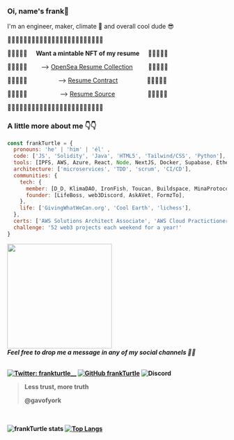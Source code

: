 ### Oi, name's frank🐢

I'm an engineer, maker, climate 💛 and overall cool dude 😎

🐢🦄🚀🦄🚀🐢🦄🚀🐢🦄🚀🐢🦄🚀🐢🦄🚀🐢🦄🚀🐢🦄🚀🐢

🦄🐢🦄🚀🐢&nbsp;&nbsp;&nbsp;&nbsp;&nbsp;**Want a mintable NFT of my resume**&nbsp;&nbsp;&nbsp;&nbsp;&nbsp;🦄🚀🦄🚀🐢

🦄🐢🦄🚀🐢&nbsp;&nbsp;&nbsp;&nbsp;&nbsp;&nbsp;&nbsp;&nbsp;--> [OpenSea Resume Collection](https://testnets.opensea.io/collection/frank-9klnquzxmg?search[sortAscending]=true&search[sortBy]=PRICE)&nbsp;&nbsp;&nbsp;&nbsp;&nbsp;&nbsp;&nbsp;&nbsp;&nbsp;🦄🚀🦄🚀🐢

🦄🐢🦄🚀🐢&nbsp;&nbsp;&nbsp;&nbsp;&nbsp;&nbsp;&nbsp;&nbsp;&nbsp;&nbsp;&nbsp;&nbsp;&nbsp;&nbsp;&nbsp;&nbsp;&nbsp;&nbsp;--> [Resume Contract](https://mumbai.polygonscan.com/address/0xd4d1d0827bc1bc2aedc0a8dbbc2160e8d2024675)&nbsp;&nbsp;&nbsp;&nbsp;&nbsp;&nbsp;&nbsp;&nbsp;&nbsp;&nbsp;&nbsp;&nbsp;&nbsp;&nbsp;&nbsp;&nbsp;&nbsp;🦄🚀🦄🚀🐢

🦄🐢🦄🚀🐢&nbsp;&nbsp;&nbsp;&nbsp;&nbsp;&nbsp;&nbsp;&nbsp;&nbsp;&nbsp;&nbsp;&nbsp;&nbsp;&nbsp;&nbsp;&nbsp;&nbsp;&nbsp;&nbsp;--> [Resume Source](https://github.com/frankTurtle/52WeekendsOfWeb3SideProjects/tree/main/Weekend%201%20-%20NFT%20Resume)&nbsp;&nbsp;&nbsp;&nbsp;&nbsp;&nbsp;&nbsp;&nbsp;&nbsp;&nbsp;&nbsp;&nbsp;&nbsp;&nbsp;&nbsp;&nbsp;&nbsp;&nbsp;&nbsp;🦄🚀🦄🚀🐢

🦄🚀🐢🦄🚀🐢🦄🚀🐢🦄🚀🐢🦄🚀🐢🦄🚀🐢🦄🚀🐢🦄🚀🐢


### A little more about me 👇👇

```javascript
const frankTurtle = {
  pronouns: 'he' | 'him' | 'él' ,
  code: ['JS', 'Solidity', 'Java', 'HTML5', 'Tailwind/CSS', 'Python'],
  tools: [IPFS, AWS, Azure, React, Node, NextJS, Docker, Supabase, Ethereum/Polygon],
  architecture: ['microservices', 'TDD', 'scrum', 'CI/CD'],
  communities: {
    tech: {
      member: [D_D, KlimaDAO, IronFish, Toucan, Buildspace, MinaProtocol, Praxis],
      founder: [LifeBoss, web3Discord, AskAVet, FormzTo],
    },
    life: ['GivingWhatWeCan.org', 'Cool Earth', 'lichess'],
  },
  certs: ['AWS Solutions Architect Associate', 'AWS Cloud Practictioner', 'Azure Fundamentals', 'Scrum Master'],
  challenge: '52 web3 projects each weekend for a year!'
}
```

<img src="https://media.giphy.com/media/O8oPnvoMi31mw/giphy.gif" width="240" align="center"> 
  <br><em><b>Feel free to drop me a message in any of my social channels 🤙🤙</em><br><br>
  
[![Twitter: frankturtle__](https://img.shields.io/twitter/follow/frankturtle__?style=social)](https://twitter.com/frankturtle__) 
[![GitHub frankTurtle](https://img.shields.io/github/followers/frankTurtle?label=follow&style=social)](https://github.com/frankTurtle) 
![Discord](https://img.shields.io/discord/905893545137803346)
  
> Less trust, more truth 
> 
> @gavofyork

<br><br>
![frankTurtle stats](https://github-readme-stats.vercel.app/api?username=frankTurtle&theme=material-palenight&count_private=true&show_icons=true) [![Top Langs](https://github-readme-stats.vercel.app/api/top-langs/?username=frankTurtle&layout=compact&theme=material-palenight)](https://github.com/frankTurtle)
